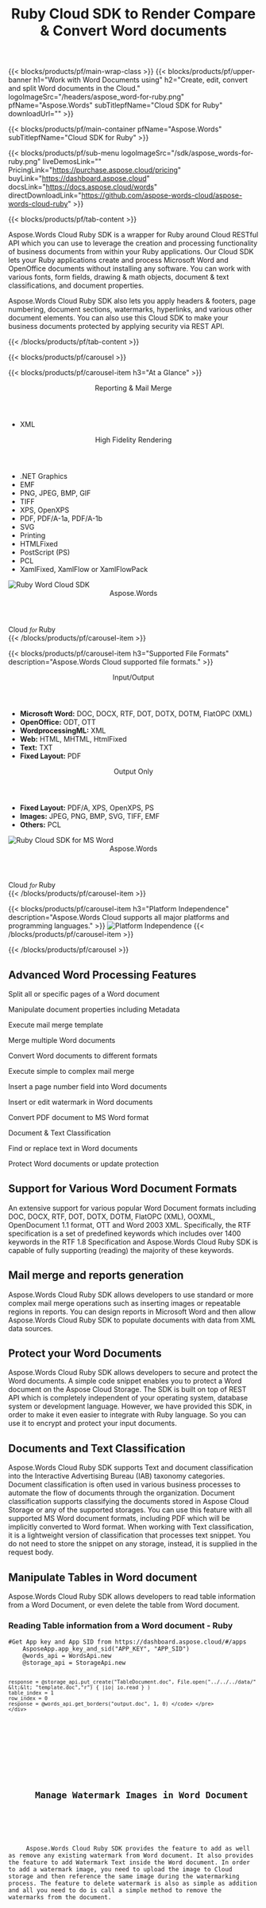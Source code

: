 ﻿---
title: Ruby Cloud SDK to Render Compare & Convert Word documents 
description: Create, edit, convert and split Word documents in the Cloud
weight: 110
url: /ruby
---

{{< blocks/products/pf/main-wrap-class >}}
{{< blocks/products/pf/upper-banner h1="Work with Word Documents using" h2="Create, edit, convert and split Word documents in the Cloud." logoImageSrc="/headers/aspose_word-for-ruby.png" pfName="Aspose.Words" subTitlepfName="Cloud SDK for Ruby" downloadUrl="" >}}

{{< blocks/products/pf/main-container pfName="Aspose.Words" subTitlepfName="Cloud SDK for Ruby" >}}

{{< blocks/products/pf/sub-menu logoImageSrc="/sdk/aspose_words-for-ruby.png" liveDemosLink="" PricingLink="https://purchase.aspose.cloud/pricing" buyLink="https://dashboard.aspose.cloud" docsLink="https://docs.aspose.cloud/words"  directDownloadLink="https://github.com/aspose-words-cloud/aspose-words-cloud-ruby" >}}

{{< blocks/products/pf/tab-content >}}
<p>Aspose.Words Cloud Ruby SDK is a wrapper for Ruby around Cloud RESTful API which you can use to leverage the creation and processing functionality of business documents from within your Ruby applications. Our Cloud SDK lets your Ruby applications create and process Microsoft Word and OpenOffice documents without installing any software. You can work with various fonts, form fields, drawing & math objects, document & text classifications, and document properties.</p>
<p>Aspose.Words Cloud Ruby SDK also lets you apply headers & footers, page numbering, document sections, watermarks, hyperlinks, and various other document elements. You can also use this Cloud SDK to make your business documents protected by applying security via REST API.</p>
{{< /blocks/products/pf/tab-content >}}

<!--Diagrams Start-->
{{< blocks/products/pf/carousel >}}

{{< blocks/products/pf/carousel-item h3="At a Glance"  >}}
<div class="diagram1 d1-cloud">
<div class="d1-row">
<div class="d1-col d1-left"><header><i class="fa fa-area-chart"> </i>Reporting & Mail Merge</header><ul><li>XML</li>
</ul></div>
<!--/left-->
<div class="d1-col d1-right"><header><i class="fa fa-cogs"> </i>High Fidelity Rendering</header><ul><li>.NET Graphics</li>
<li>EMF</li>
<li>PNG, JPEG, BMP, GIF</li>
<li>TIFF</li>
<li>XPS, OpenXPS</li>
<li>PDF, PDF/A-1a, PDF/A-1b</li>
<li>SVG</li>
<li>Printing</li>
<li>HTMLFixed</li>
<li>PostScript (PS)</li>
<li>PCL</li>
<li>XamlFixed, XamlFlow or XamlFlowPack</li>
</ul></div>
<!--/right--></div>
<!--/row-->
<div class="d1-logo"><img src="/sdk/aspose_words-for-ruby.png" alt="Ruby Word Cloud SDK"><header>Aspose.Words</header><footer>Cloud <small> <em>for </em> </small>Ruby</footer></div>
<!--/logo--></div>
<!--/diagram1-->
{{< /blocks/products/pf/carousel-item >}}

{{< blocks/products/pf/carousel-item h3="Supported File Formats" description="Aspose.Words Cloud supported file formats." >}}
<div class="diagram1 d2  d1-cloud">
<div class="d1-row">
<div class="d1-col d1-left"><header><i class="fa fa-arrows-v "> </i> Input/Output</header><ul><li><b>Microsoft Word:</b> DOC, DOCX, RTF, DOT, DOTX, DOTM, FlatOPC (XML)</li>
<li><b>OpenOffice:</b> ODT, OTT</li>
<li><b>WordprocessingML:</b> XML</li>
<li><b>Web:</b> HTML, MHTML, HtmlFixed</li>
<li><b>Text:</b> TXT</li>
<li><b>Fixed Layout:</b> PDF</li>
</ul></div>
<!--/left-->
<div class="d1-col d1-right"><header><i class="fa  fa-mail-forward"> </i> Output Only</header><ul><li><b>Fixed Layout:</b> PDF/A, XPS, OpenXPS, PS</li>
<li><b>Images:</b> JPEG, PNG, BMP, SVG, TIFF, EMF</li>
<li><b>Others:</b> PCL</li>
</ul></div>
<!--/right--></div>
<!--/row-->
<div class="d1-logo"><img src="/sdk/aspose_words-for-ruby.png" alt="Ruby Cloud SDK for MS Word"><header>Aspose.Words</header><footer>Cloud <small> <em>for </em> </small>Ruby</footer></div>
<!--/logo--></div>
<!--/diagram2-->
{{< /blocks/products/pf/carousel-item >}}

{{< blocks/products/pf/carousel-item h3="Platform Independence" description="Aspose.Words Cloud supports all major platforms and programming languages." >}}
<img title="Platform Independence" src="/supported-platform-min.png" alt="Platform Independence">
{{< /blocks/products/pf/carousel-item >}}

{{< /blocks/products/pf/carousel >}}
<!--Diagrams End-->

<!--Feature-section Start-->
<div class="container-fluid features-section bg-gray singleproduct">
 <a class="anchor" id="features" name="features">
 </a>
 <div class="row">
  <div class="container">
   <h2 class="h2title">
    Advanced Word Processing Features
   </h2>
   <p>
   </p>
   <div class="col-lg-4">
    <em class="fa fa-save ico-blue fa-2x col-lg-2">
    </em>
    <p class="col-lg-10">
     Split all or specific pages of a Word document
    </p>
   </div>
   <div class="col-lg-4">
    <em class="fa fa-edit ico-blue fa-2x col-lg-2">
    </em>
    <p class="col-lg-10">
     Manipulate document properties including Metadata
    </p>
   </div>
   <div class="col-lg-4">
    <em class="fa fa-clipboard ico-blue fa-2x col-lg-2">
    </em>
    <p class="col-lg-10">
     Execute mail merge template
    </p>
   </div>
   <div class="col-lg-4">
    <em class="fa fa-copy ico-blue fa-2x col-lg-2">
    </em>
    <p class="col-lg-10">
     Merge multiple Word documents
    </p>
   </div>
   <div class="col-lg-4">
    <em class="fa fa-image ico-blue fa-2x col-lg-2">
    </em>
    <p class="col-lg-10">
     Convert Word documents to different formats
    </p>
   </div>
   <div class="col-lg-4">
    <em class="fa fa-envelope-square ico-blue fa-2x col-lg-2">
    </em>
    <p class="col-lg-10">
     Execute simple to complex mail merge
    </p>
   </div>
   <div class="col-lg-4">
    <em class="fa fa-file-word-o ico-blue fa-2x col-lg-2">
    </em>
    <p class="col-lg-10">
     Insert a page number field into Word documents
    </p>
   </div>
   <div class="col-lg-4">
    <em class="fa fa-image ico-blue fa-2x col-lg-2">
    </em>
    <p class="col-lg-10">
     Insert or edit watermark in Word documents
    </p>
   </div>
   <div class="col-lg-4">
    <em class="fa fa-random ico-blue fa-2x col-lg-2">
    </em>
    <p class="col-lg-10">
     Convert PDF document to MS Word format
    </p>
   </div>
   <div class="col-lg-4">
    <em class="fa fa-list-alt ico-blue fa-2x col-lg-2">
    </em>
    <p class="col-lg-10">
     Document &amp; Text Classification
    </p>
   </div>
   <div class="col-lg-4">
    <em class="fa fa-search-plus ico-blue fa-2x col-lg-2">
    </em>
    <p class="col-lg-10">
     Find or replace text in Word documents
    </p>
   </div>
   <div class="col-lg-4">
    <em class="fa fa-lock ico-blue fa-2x col-lg-2">
    </em>
    <p class="col-lg-10">
     Protect Word documents or update protection
    </p>
   </div>
   <div class="col-lg-12">
    <h2 class="h2title">
     Support for Various Word Document Formats
    </h2>
    <p>
     An extensive support for various popular Word Document formats including DOC, DOCX, RTF, DOT, DOTX, DOTM, FlatOPC (XML), OOXML, OpenDocument 1.1 format, OTT and Word 2003 XML. Specifically, the RTF specification is a set of predefined keywords which includes over 1400 keywords in the RTF 1.8 Specification and Aspose.Words Cloud Ruby SDK is capable of fully supporting (reading) the majority of these keywords.
    </p>
   </div>
   <div class="col-lg-12">
    <h2 class="h2title">
     Mail merge and reports generation
    </h2>
    <p>
     Aspose.Words Cloud Ruby SDK allows developers to use standard or more complex mail merge operations such as inserting images or repeatable regions in reports. You can design reports in Microsoft Word and then allow Aspose.Words Cloud Ruby SDK to populate documents with data from XML data sources.
    </p>
   </div>
   <div class="col-lg-12">
    <h2 class="h2title">
     Protect your Word Documents
    </h2>
    <p>
     Aspose.Words Cloud Ruby SDK allows developers to secure and protect the Word documents. A simple code snippet enables you to protect a Word document on the Aspose Cloud Storage. The SDK is built on top of REST API which is completely independent of your operating system, database system or development language. However, we have provided this SDK, in order to make it even easier to integrate with Ruby language. So you can use it to encrypt and protect your input documents.
    </p>
   </div>
   <div class="col-lg-12">
    <h2 class="h2title">
     Documents and Text Classification
    </h2>
    <p>
     Aspose.Words Cloud Ruby SDK supports Text and document classification into the Interactive Advertising Bureau (IAB) taxonomy categories. Document classification is often used in various business processes to automate the flow of documents through the organization. Document classification supports classifying the documents stored in Aspose Cloud Storage or any of the supported storages. You can use this feature with all supported MS Word document formats, including PDF which will be implicitly converted to Word format. When working with Text classification, it is a lightweight version of classification that processes text snippet. You do not need to store the snippet on any storage, instead, it is supplied in the request body.
    </p>
   </div>
   <div class="col-lg-12">
    <h2 class="h2title">
     Manipulate Tables in Word document
    </h2>
    <p>
     Aspose.Words Cloud Ruby SDK allows developers to read table information from a Word Document, or even delete the table from Word document.
    </p>
    <div class="codeblock" id="code">
     <h3>
      Reading Table information from a Word document - Ruby
     </h3>
     <pre><code class="ruby hljs">#Get App key and App SID from https://dashboard.aspose.cloud/#/apps
    AsposeApp.app_key_and_sid("APP_KEY", "APP_SID")
    @words_api = WordsApi.new  
    @storage_api = StorageApi.new

    response = @storage_api.put_create("TableDocument.doc", File.open("../../../data/" &lt;&lt; "template.doc","r") { |io| io.read } )
    table_index = 1
    row_index = 0
    response = @words_api.get_borders("output.doc", 1, 0) </code> </pre>
    </div>
   </div>
   <div class="col-lg-12">
    <h2 class="h2title">
     Manage Watermark Images in Word Document
    </h2>
    <p>
     Aspose.Words Cloud Ruby SDK provides the feature to add as well as remove any existing watermark from Word document. It also provides the feature to add Watermark Text inside the Word document. In order to add a watermark image, you need to upload the image to Cloud storage and then reference the same image during the watermarking process. The feature to delete watermark is also as simple as addition and all you need to do is call a simple method to remove the watermarks from the document.
    </p>
   </div>
   <div class="col-lg-12">
    <h2 class="h2title">
     Platform &amp; Storage Independence
    </h2>
    <p>
     Aspose.Words Cloud Ruby SDK can be used with any language or platform which supports HTTP requests and responses. Therefore you can also use Aspose.Words Cloud Ruby SDK with many third-party storage providers including Amazon S3, Google Cloud, Google Drive, and DropBox.
    </p>
   </div>
  </div>
 </div>
</div>
<!--Feature-section End-->

{{< /blocks/products/pf/main-container >}}

{{< blocks/products/pf/support-learning-resources >}}
{{< blocks/products/pf/slr-tab tabTitle="Learning Resources" tabId="resources" >}}
{{< blocks/products/pf/slr-element name="Documentation" href="https://docs.aspose.cloud/words" >}}
{{< blocks/products/pf/slr-element name="Source Code" href="https://github.com/aspose-words-cloud/aspose-words-cloud-ruby/" >}}
{{< blocks/products/pf/slr-element name="API References" href="https://apireference.aspose.cloud/words/" >}}
{{< blocks/products/pf/slr-element name="Tutorial Videos" href="https://www.youtube.com/user/asposevideo" >}}
{{< /blocks/products/pf/slr-tab >}}

{{< blocks/products/pf/slr-tab tabTitle="Product Support" tabId="support" >}}
{{< blocks/products/pf/slr-element name="Free Support" href="https://forum.aspose.cloud/c/words" >}}
{{< blocks/products/pf/slr-element name="Paid Support" href="https://helpdesk.aspose.cloud" >}}
{{< blocks/products/pf/slr-element name="Blog" href="https://blog.aspose.cloud/category/words/" >}}
{{< blocks/products/pf/slr-element name="Aspose.Words Blog" href="https://blog.aspose.cloud/category/words/" >}}
{{< /blocks/products/pf/slr-tab >}}

{{< blocks/products/pf/slr-tab tabTitle="Why Aspose.Words Cloud for Ruby?" tabId="success-stories" >}}
{{< blocks/products/pf/slr-element name="Customers List" href="https://company.aspose.cloud/customers" >}}
{{< blocks/products/pf/slr-element name="Security" href="https://company.aspose.cloud/legal/security" >}}
{{< /blocks/products/pf/slr-tab >}}

{{< /blocks/products/pf/support-learning-resources >}}

{{< blocks/products/pf/offers-section pfName="Aspose.Words" >}}

    {{< blocks/products/pf/offers-section-item link="/words/curl/" imgSrc="/sdk/aspose_words-for-curl.png" platform="cURL" >}}
	
    {{< blocks/products/pf/offers-section-item link="/words/net/" imgSrc="/sdk/aspose_words-for-net.png" platform=".NET" >}}
	
    {{< blocks/products/pf/offers-section-item link="/words/java/" imgSrc="/sdk/aspose_words-for-java.png" platform="Java" >}}
	
	{{< blocks/products/pf/offers-section-item link="/words/cpp/" imgSrc="/sdk/aspose_words-for-cpp.png" platform="C++" >}}
	
    {{< blocks/products/pf/offers-section-item link="/words/php/" imgSrc="/sdk/aspose_words-for-php.png" platform="PHP" >}}
	
	{{< blocks/products/pf/offers-section-item link="/words/android/" imgSrc="/sdk/aspose_words-for-android.png" platform="Android" >}}
	
    {{< blocks/products/pf/offers-section-item link="/words/python/" imgSrc="/sdk/aspose_words-for-python.png" platform="Python" >}}
	
    {{< blocks/products/pf/offers-section-item link="/words/ruby/" imgSrc="/sdk/aspose_words-for-ruby.png" platform="Ruby" >}}
	
    {{< blocks/products/pf/offers-section-item link="/words/nodejs/" imgSrc="/sdk/aspose_words-for-node.png" platform="Node.js" >}}
	
	{{< blocks/products/pf/offers-section-item link="/words/swift/" imgSrc="/sdk/aspose_words-for-swift.png" platform="Swift" >}}
	
	{{< blocks/products/pf/offers-section-item link="/words/go/" imgSrc="/sdk/aspose_words-for-go.png" platform="Go" >}}

    {{< blocks/products/pf/offers-section-item link="/words/dart/" imgSrc="/sdk/aspose_words-for-dart.png" platform="Dart" >}}
{{< /blocks/products/pf/offers-section >}}

{{< /blocks/products/pf/main-wrap-class >}}
